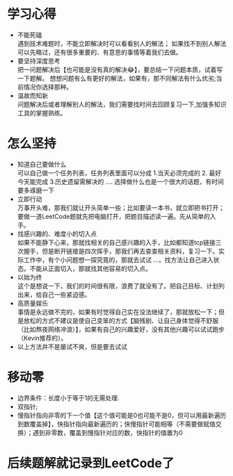 # 学习心得
- 不能死磕  
  遇到技术难题时，不能立即解决时可以看看别人的解法；
  如果找不到别人解法可以先略过，还有很多重要的、有意思的事情等着我们去做。
- 要坚持深度思考  
  把一问题解决后【也可能是没有真的解决😂】，要总结一下问题本质，试着写一下题解。
  想想问题有么有更好的解法，如果有，那不同解法有什么优劣;当前情况你选择那种。
- 温故而知新  
  问题解决后或者理解别人的解法，我们需要找时间去回顾复习一下,加强多知识工具的掌握熟练。

# 怎么坚持
- 知道自己要做什么  
  可以自己做一个任务列表，任务列表里面可以分成 1.当天必须完成的 2. 最好今天能完成 3.历史遗留需解决的 ....
  选择做什么也是一个很大的话题，有时间要多琢磨一下
- 立即行动  
  万事开头难，那我们就让开头简单一些；比如要读一本书，就立即把书打开；要做一道LeetCode题就先把电脑打开，把题目描述读一遍。先从简单的入手。
- 找感兴趣的、难度小的切入点  
  如果不能静下心来，那就找相关的自己感兴趣的入手，比如都知道tcp链接三次握手，但是断开链接是四次挥手，那我们再去查查相关资料，复习一下。实际工作中，有个小问题想一探究竟的，那就去试试 ...，找方法让自己进入状态。不能从正面切入，那就找其他容易的切入点。
- 以始为终  
  这个是想说一下，我们的时间很有限，浪费了就没有了。把自己目标、计划列出来，给自己一些紧迫感。
- 高质量娱乐  
  事情是永远做不完的，如果有时觉得自己实在没法继续了，那就放松一下；但是放松的方式不建议是使自己变笨的方式【脑残剧、让自己身体觉得不舒服（比如熬夜网络冲浪）】，如果有自己的兴趣爱好，没有其他兴趣可以试试跑步（Kevin推荐的）。
- 以上方法并不是屡试不爽，但是要去试试  

# 移动零

- 边界条件：长度小于等于1的无需处理.
- 双指针;
- 慢指针指向非零的下一个值【这个值可能是0也可能不是0，但可以用最新遍历到数覆盖掉】，快指针指向最新遍历的；快慢指针可能相等（不需要做赋值交换）；遇到非零数，覆盖到慢指针对应的数，快指针的值置为0

# 后续题解就记录到LeetCode了